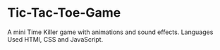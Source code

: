 # Tic-Tac-Toe-Game
A mini Time Killer game with animations and sound effects.
Languages Used HTMl, CSS and JavaScript.
